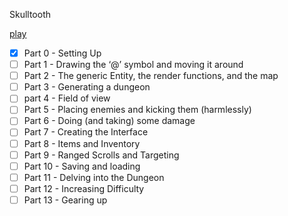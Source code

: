 Skulltooth

[play](https://luetkemj.github.io/skulltooth/)

- [x] Part 0 - Setting Up
- [ ] Part 1 - Drawing the ‘@’ symbol and moving it around
- [ ] Part 2 - The generic Entity, the render functions, and the map
- [ ] Part 3 - Generating a dungeon
- [ ] part 4 - Field of view
- [ ] Part 5 - Placing enemies and kicking them (harmlessly)
- [ ] Part 6 - Doing (and taking) some damage
- [ ] Part 7 - Creating the Interface
- [ ] Part 8 - Items and Inventory
- [ ] Part 9 - Ranged Scrolls and Targeting
- [ ] Part 10 - Saving and loading
- [ ] Part 11 - Delving into the Dungeon
- [ ] Part 12 - Increasing Difficulty
- [ ] Part 13 - Gearing up
